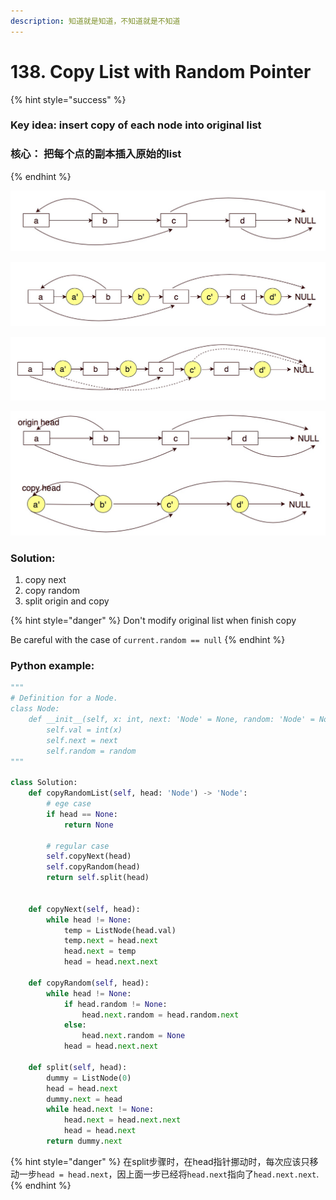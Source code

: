 ```yaml
---
description: 知道就是知道，不知道就是不知道
---
```


# 138. Copy List with Random Pointer

{% hint style="success" %}
### Key idea: insert copy of each node into original list

### 核心： 把每个点的副本插入原始的list
{% endhint %}

![0, Original list](../.gitbook/assets/11.jpg)

![1, Copy &quot;next&quot; and &quot;value&quot; into the original list](../.gitbook/assets/12.jpg)

![2, Copy &quot;random&quot; ](../.gitbook/assets/13.jpg)

![3, Split original list and copy list, return copy head](../.gitbook/assets/14.jpg)

### Solution:

1. copy next
2. copy random
3. split origin and copy

{% hint style="danger" %}
Don't modify original list when finish copy

Be careful with the case of `current.random == null`
{% endhint %}

### Python example:

```python
"""
# Definition for a Node.
class Node:
    def __init__(self, x: int, next: 'Node' = None, random: 'Node' = None):
        self.val = int(x)
        self.next = next
        self.random = random
"""

class Solution:
    def copyRandomList(self, head: 'Node') -> 'Node':
        # ege case
        if head == None:
            return None
        
        # regular case
        self.copyNext(head)
        self.copyRandom(head)
        return self.split(head)
        
    
    def copyNext(self, head):
        while head != None:
            temp = ListNode(head.val)
            temp.next = head.next
            head.next = temp
            head = head.next.next
            
    def copyRandom(self, head):
        while head != None:
            if head.random != None:
                head.next.random = head.random.next
            else:
                head.next.random = None
            head = head.next.next
            
    def split(self, head):
        dummy = ListNode(0)
        head = head.next
        dummy.next = head
        while head.next != None:
            head.next = head.next.next
            head = head.next
        return dummy.next
```

{% hint style="danger" %}
在split步骤时，在head指针挪动时，每次应该只移动一步`head = head.next`，因上面一步已经将`head.next`指向了`head.next.next`.
{% endhint %}

